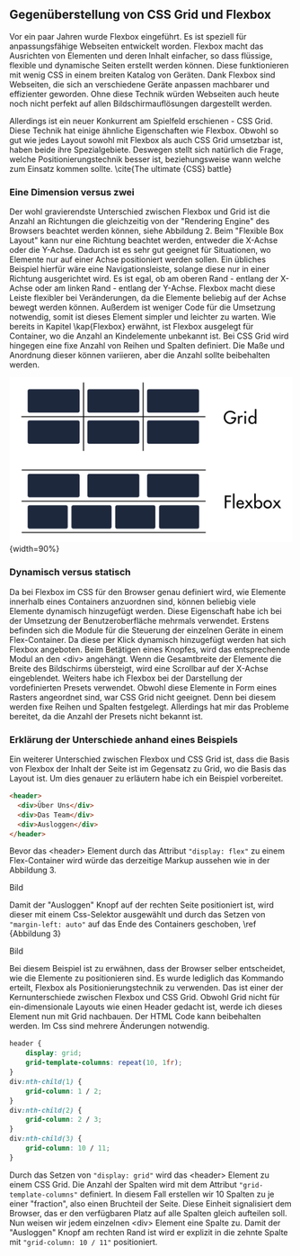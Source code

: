## Gegenüberstellung von CSS Grid und Flexbox

Vor ein paar Jahren wurde Flexbox eingeführt. Es ist speziell für anpassungsfähige Webseiten entwickelt worden. Flexbox macht das Ausrichten von Elementen und deren Inhalt einfacher, so dass flüssige, flexible und dynamische Seiten erstellt werden können. Diese funktionieren mit wenig CSS in einem breiten Katalog von Geräten. Dank Flexbox sind Webseiten, die sich an verschiedene Geräte anpassen machbarer und effizienter geworden. Ohne diese Technik würden Webseiten auch heute noch nicht perfekt auf allen Bildschirmauflösungen dargestellt werden.

Allerdings ist ein neuer Konkurrent am Spielfeld erschienen - CSS Grid. Diese Technik hat einige ähnliche Eigenschaften wie Flexbox. Obwohl so gut wie jedes Layout sowohl mit Flexbox als auch CSS Grid umsetzbar ist, haben beide ihre Spezialgebiete. Deswegen stellt sich natürlich die Frage, welche Positionierungstechnik besser ist, beziehungsweise wann welche zum Einsatz kommen sollte. \cite{The ultimate {CSS} battle}

### Eine Dimension versus zwei

Der wohl gravierendste Unterschied zwischen Flexbox und Grid ist die Anzahl an Richtungen die gleichzeitig von der "Rendering Engine" des Browsers beachtet werden können, siehe Abbildung 2. Beim "Flexible Box Layout" kann nur eine Richtung beachtet werden, entweder die X-Achse oder die Y-Achse. Dadurch ist es sehr gut geeignet für Situationen, wo Elemente nur auf einer Achse positioniert werden sollen. Ein übliches Beispiel hierfür wäre eine Navigationsleiste, solange diese nur in einer Richtung ausgerichtet wird. Es ist egal, ob am oberen Rand - entlang der X-Achse oder am linken Rand - entlang der Y-Achse. Flexbox macht diese Leiste flexibler bei Veränderungen, da die Elemente beliebig auf der Achse bewegt werden können. Außerdem ist weniger Code für die Umsetzung notwendig, somit ist dieses Element simpler und leichter zu warten. Wie bereits in Kapitel \kap{Flexbox} erwähnt, ist Flexbox ausgelegt für Container, wo die Anzahl an Kindelemente unbekannt ist.
Bei CSS Grid wird hingegen eine fixe Anzahl von Reihen und Spalten definiert. Die Maße und Anordnung dieser können variieren, aber die Anzahl sollte beibehalten werden.

![grundlegender Unterschied zwischen CSS Grid und Flexbox](bilder/Dominik/Grid_vs_Flexbox.png){width=90%}

### Dynamisch versus statisch

Da bei Flexbox im CSS für den Browser genau definiert wird, wie Elemente innerhalb eines Containers anzuordnen sind, können beliebig viele Elemente dynamisch hinzugefügt werden. Diese Eigenschaft habe ich bei der Umsetzung der Benutzeroberfläche mehrmals verwendet.
Erstens befinden sich die Module für die Steuerung der einzelnen Geräte in einem Flex-Container. Da diese per Klick dynamisch hinzugefügt werden hat sich Flexbox angeboten. Beim Betätigen eines Knopfes, wird das entsprechende Modul an den \<div> angehängt. Wenn die Gesamtbreite der Elemente die Breite des Bildschirms übersteigt, wird eine Scrollbar auf der X-Achse eingeblendet.
Weiters habe ich Flexbox bei der Darstellung der vordefinierten Presets verwendet. Obwohl diese Elemente in Form eines Rasters angeordnet sind, war CSS Grid nicht geeignet. Denn bei diesem werden fixe Reihen und Spalten festgelegt. Allerdings hat mir das Probleme bereitet, da die Anzahl der Presets nicht bekannt ist.

### Erklärung der Unterschiede anhand eines Beispiels

Ein weiterer Unterschied zwischen Flexbox und CSS Grid ist, dass die Basis von Flexbox der Inhalt der Seite ist im Gegensatz zu Grid, wo die Basis das Layout ist. Um dies genauer zu erläutern habe ich ein Beispiel vorbereitet.

```html
<header>
  <div>Über Uns</div>
  <div>Das Team</div>
  <div>Ausloggen</div>
</header>
```

Bevor das \<header> Element durch das Attribut `"display: flex"` zu einem Flex-Container wird würde das derzeitige Markup aussehen wie in der Abbildung 3.

Bild

Damit der "Ausloggen" Knopf auf der rechten Seite positioniert ist, wird dieser mit einem Css-Selektor ausgewählt und durch das Setzen von `"margin-left: auto"` auf das Ende des Containers geschoben, \ref {Abbildung 3}

Bild

Bei diesem Beispiel ist zu erwähnen, dass der Browser selber entscheidet, wie die Elemente zu positionieren sind. Es wurde lediglich das Kommando erteilt, Flexbox als Positionierungstechnik zu verwenden. Das ist einer der Kernunterschiede zwischen Flexbox und CSS Grid. Obwohl Grid nicht für ein-dimensionale Layouts wie einen Header gedacht ist, werde ich dieses Element nun mit Grid nachbauen. Der HTML Code kann beibehalten werden. Im Css sind mehrere Änderungen notwendig.

```css
header {
	display: grid;
	grid-template-columns: repeat(10, 1fr);
}
div:nth-child(1) {
	grid-column: 1 / 2;
}
div:nth-child(2) {
	grid-column: 2 / 3;
}
div:nth-child(3) {
	grid-column: 10 / 11;
}
```

Durch das Setzen von `"display: grid"` wird das \<header> Element zu einem CSS Grid. Die Anzahl der Spalten wird mit dem Attribut `"grid-template-columns"` definiert. In diesem Fall erstellen wir 10 Spalten zu je einer "fraction", also einen Bruchteil der Seite. Diese Einheit signalisiert dem Browser, das er den verfügbaren Platz auf alle Spalten gleich aufteilen soll. Nun weisen wir jedem einzelnen \<div> Element eine Spalte zu. Damit der "Ausloggen" Knopf am rechten Rand ist wird er explizit in die zehnte Spalte mit `"grid-column: 10 / 11"` positioniert.

